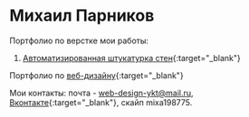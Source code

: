 
# Михаил Парников
Портфолио по верстке мои работы:

1. [Автоматизированная штукатурка стен](https://parnikovmikhail.github.io/github/ "Автоматизированная штукатурка стен"){:target="_blank"}





Портфолио по [веб-дизайну](https://www.behance.net/parnikovmi5ea4){:target="_blank"}


Мои контакты:
почта - web-design-ykt@mail.ru, [Вконтакте](https://vk.com/id4707022){:target="_blank"}, 
скайп mixa198775.
